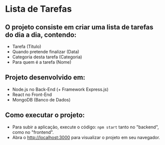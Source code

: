 # Lista de Tarefas

## O projeto consiste em criar uma lista de tarefas do dia a dia, contendo:
- Tarefa (Título)
- Quando pretende finalizar (Data)
- Categoria desta tarefa (Categoria)
- Para quem é a tarefa (Nome)

## Projeto desenvolvido em:
- Node.js no Back-End (+ Framework Express.js)
- React no Front-End
- MongoDB (Banco de Dados)

## Como executar o projeto:

- Para subir a aplicação, execute o código: `npm start` tanto no "backend", como no "frontend".
- Abra o [http://localhost:3000](http://localhost:3000) para visualizar o projeto em seu navegador.